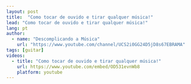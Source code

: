 ```yaml
---
layout: post
title:  "Como tocar de ouvido e tirar qualquer música!"
lead: "Como tocar de ouvido e tirar qualquer música!"
lang: pt
author:
  - name: "Descomplicando a Música"
    url: "https://www.youtube.com/channel/UCS2i0GG24D5jD8s67EBRAMA"
tags: [guitar]
videos:
  - title: "Como tocar de ouvido e tirar qualquer música!"
    url: https://www.youtube.com/embed/OD531evnWb8
    platform: youtube
---
```

